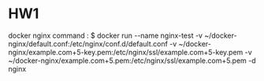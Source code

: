 # HW1

docker nginx command : $ docker run --name nginx-test -v ~/docker-nginx/default.conf:/etc/nginx/conf.d/default.conf -v ~/docker-nginx/example.com+5-key.pem:/etc/nginx/ssl/example.com+5-key.pem -v ~/docker-nginx/example.com+5.pem:/etc/nginx/ssl/example.com+5.pem -d nginx
